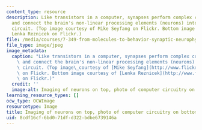 ```yaml
---
content_type: resource
description: Like transistors in a computer, synapses perform complex computations
  and connect the brain's non-linear processing elements (neurons) into a functional
  circuit. (Top image courtesy of Mike Seyfang on Flickr. Bottom image courtesy of
  Lenka Reznicek on Flickr.)
file: /media/courses/7-349-from-molecules-to-behavior-synaptic-neurophysiology-spring-2010/8cdf16cf6bd071dfd322bdbe6739146a_7-349s10.jpg
file_type: image/jpeg
image_metadata:
  caption: "Like transistors in a computer, synapses perform complex computations\
    \ and connect the brain's non-linear processing elements (neurons) into a functional\
    \ circuit. (Top image\_courtesy of [Mike Seyfang](http://www.flickr.com/photos/mikeblogs/3101400087/)\
    \ on Flickr. Bottom image courtesy of [Lenka Reznicek](http://www.flickr.com/photos/reznicek111/2300320397/)\
    \ on Flickr.)"
  credit: ''
  image-alt: Imaging of neurons on top, photo of computer circuitry on bottom.
learning_resource_types: []
ocw_type: OCWImage
resourcetype: Image
title: Imaging of neurons on top, photo of computer circuitry on bottom
uid: 8cdf16cf-6bd0-71df-d322-bdbe6739146a
---
```

